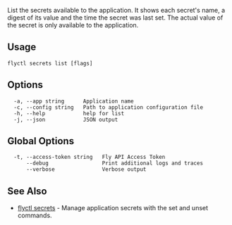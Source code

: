 List the secrets available to the application. It shows each secret's
name, a digest of its value and the time the secret was last set. The
actual value of the secret is only available to the application.

## Usage
~~~
flyctl secrets list [flags]
~~~

## Options

~~~
  -a, --app string      Application name
  -c, --config string   Path to application configuration file
  -h, --help            help for list
  -j, --json            JSON output
~~~

## Global Options

~~~
  -t, --access-token string   Fly API Access Token
      --debug                 Print additional logs and traces
      --verbose               Verbose output
~~~

## See Also

* [flyctl secrets](/docs/flyctl/secrets/)	 - Manage application secrets with the set and unset commands.

